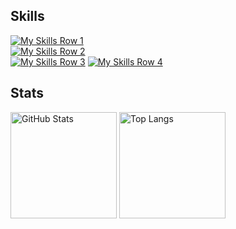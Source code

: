 <h2>Skills </h2>

[![My Skills Row 1](https://skillicons.dev/icons?i=python,java,c,js,ts,gcp,postman&theme=dark)
](https://skillicons.dev)
<br>
[![My Skills Row 2](https://skillicons.dev/icons?i=git,jquery,nodejs,express,nextjs,react,redux&theme=dark
)](https://skillicons.dev)
<br>
[![My Skills Row 3](https://skillicons.dev/icons?i=gradle,firebase,mongodb,mysql,postgresql,flask,prisma&theme=dark
)](https://skillicons.dev)
[![My Skills Row 4](https://skillicons.dev/icons?i=androidstudio,apollo,bash,spring,git,graphql,vercel&theme=dark
)](https://skillicons.dev)

<h2>Stats </h2>

<div>
  <img height="170" src="https://github-readme-stats.vercel.app/api?username=gdcho&show_icons=true&theme=react&hide_border=true" alt="GitHub Stats" />
  <img height="170" src="https://github-readme-stats.vercel.app/api/top-langs/?username=gdcho&langs_count=8&layout=compact&theme=react&hide_border=true&hide=ejs,XSLT,cmake,css" alt="Top Langs" />
</div>
